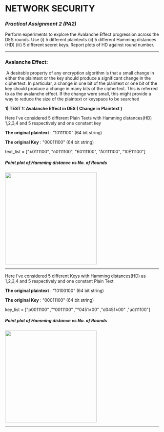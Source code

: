 # NETWORK SECURITY

### *Practical Assignment 2 (PA2)*

Perform experiments to explore the Avalanche Effect progression across the DES rounds. Use (i) 5 different plaintexts (ii) 5 different Hamming distances (HD) (iii) 5 different secret keys. Report plots of HD against round number.

------

### **Avalanche Effect:**

​	A desirable property of any encryption algorithm is that a small change in either the plaintext or the key should produce a significant change in the ciphertext. In particular, a change in one bit of the plaintext or one bit of the key should produce a change in many bits of the ciphertext. This is referred to as the avalanche effect. If the change were small, this might provide a way to reduce the size of the plaintext or keyspace to be searched

**1) TEST 1:  Avalanche Effect in DES ( Change in Plaintext )**

Here I’ve considered 5 different Plain Texts with Hamming distances(HD) 1,2,3,4 and 5 respectively and one constant key

**The original plaintext** : “10111100” (64 bit string)

**The original Key** : "00011100" (64 bit string)

text_list = ["±0111100", "ñ0111100", "60111100", "Á0111100", "10É11100"]

##### Point plot of Hamming distance vs No. of Rounds

<img src="images\test1" width="300" />

------

Here I’ve considered 5 different Keys with Hamming distances(HD) as 1,2,3,4 and 5 respectively and one constant Plain Text

**The original plaintext** : “10100100” (64 bit string)

**The original Key** : "00011100" (64 bit string)

key_list = ["p0011100" ,"°0011100" ,"°0451±00" ,"d0451±00" ,"µút11100"]

##### Point plot of Hamming distance vs No. of Rounds

<img src="images\test2" width="300" />

------


